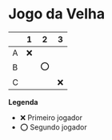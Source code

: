 # Jogo da Velha

|   | 1 | 2 | 3 |
|---|---|---|---|
| A |❌| | |
| B | |⭕ | |
| C | | |❌|

**Legenda**

- ❌ Primeiro jogador 
- ⭕ Segundo jogador